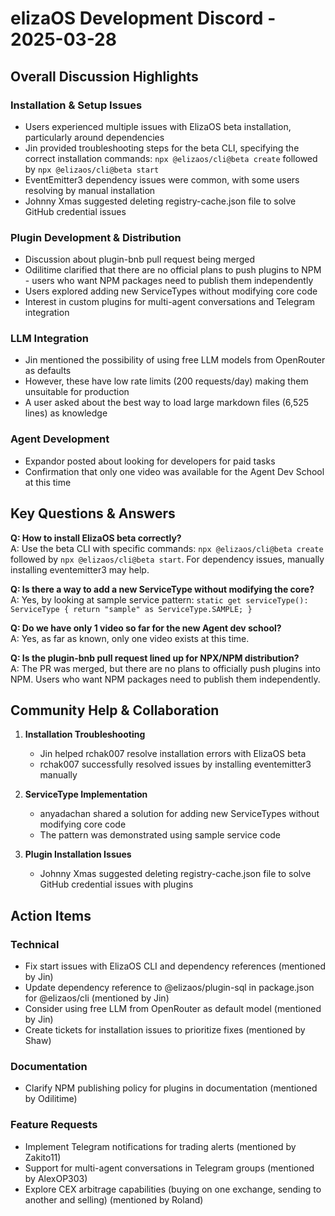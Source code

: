 # elizaOS Development Discord - 2025-03-28

## Overall Discussion Highlights

### Installation & Setup Issues
- Users experienced multiple issues with ElizaOS beta installation, particularly around dependencies
- Jin provided troubleshooting steps for the beta CLI, specifying the correct installation commands: `npx @elizaos/cli@beta create` followed by `npx @elizaos/cli@beta start`
- EventEmitter3 dependency issues were common, with some users resolving by manual installation
- Johnny Xmas suggested deleting registry-cache.json file to solve GitHub credential issues

### Plugin Development & Distribution
- Discussion about plugin-bnb pull request being merged
- Odilitime clarified that there are no official plans to push plugins to NPM - users who want NPM packages need to publish them independently
- Users explored adding new ServiceTypes without modifying core code
- Interest in custom plugins for multi-agent conversations and Telegram integration

### LLM Integration
- Jin mentioned the possibility of using free LLM models from OpenRouter as defaults
- However, these have low rate limits (200 requests/day) making them unsuitable for production
- A user asked about the best way to load large markdown files (6,525 lines) as knowledge

### Agent Development
- Expandor posted about looking for developers for paid tasks
- Confirmation that only one video was available for the Agent Dev School at this time

## Key Questions & Answers

**Q: How to install ElizaOS beta correctly?**  
A: Use the beta CLI with specific commands: `npx @elizaos/cli@beta create` followed by `npx @elizaos/cli@beta start`. For dependency issues, manually installing eventemitter3 may help.

**Q: Is there a way to add a new ServiceType without modifying the core?**  
A: Yes, by looking at sample service pattern: `static get serviceType(): ServiceType { return "sample" as ServiceType.SAMPLE; }`

**Q: Do we have only 1 video so far for the new Agent dev school?**  
A: Yes, as far as known, only one video exists at this time.

**Q: Is the plugin-bnb pull request lined up for NPX/NPM distribution?**  
A: The PR was merged, but there are no plans to officially push plugins into NPM. Users who want NPM packages need to publish them independently.

## Community Help & Collaboration

1. **Installation Troubleshooting**
   - Jin helped rchak007 resolve installation errors with ElizaOS beta
   - rchak007 successfully resolved issues by installing eventemitter3 manually

2. **ServiceType Implementation**
   - anyadachan shared a solution for adding new ServiceTypes without modifying core code
   - The pattern was demonstrated using sample service code

3. **Plugin Installation Issues**
   - Johnny Xmas suggested deleting registry-cache.json file to solve GitHub credential issues with plugins

## Action Items

### Technical
- Fix start issues with ElizaOS CLI and dependency references (mentioned by Jin)
- Update dependency reference to @elizaos/plugin-sql in package.json for @elizaos/cli (mentioned by Jin)
- Consider using free LLM from OpenRouter as default model (mentioned by Jin)
- Create tickets for installation issues to prioritize fixes (mentioned by Shaw)

### Documentation
- Clarify NPM publishing policy for plugins in documentation (mentioned by Odilitime)

### Feature Requests
- Implement Telegram notifications for trading alerts (mentioned by Zakito11)
- Support for multi-agent conversations in Telegram groups (mentioned by AlexOP303)
- Explore CEX arbitrage capabilities (buying on one exchange, sending to another and selling) (mentioned by Roland)
